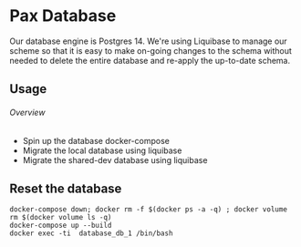 # Pax Database

Our database engine is Postgres 14.  We're using Liquibase to manage our scheme so that it is easy to make on-going changes to the schema without needed to delete the entire database and re-apply the up-to-date schema.


## Usage

###### Overview
- Spin up the database docker-compose
- Migrate the local database using liquibase
- Migrate the shared-dev database using liquibase


## Reset the database

```
docker-compose down; docker rm -f $(docker ps -a -q) ; docker volume rm $(docker volume ls -q)
docker-compose up --build
docker exec -ti  database_db_1 /bin/bash
```

